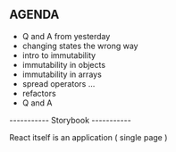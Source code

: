## AGENDA

- Q and A from yesterday
- changing states the wrong way
- intro to immutability
- immutability in objects
- immutability in arrays
- spread operators ...
- refactors
- Q and A

----------- Storybook -----------

React itself is an application ( single page )
